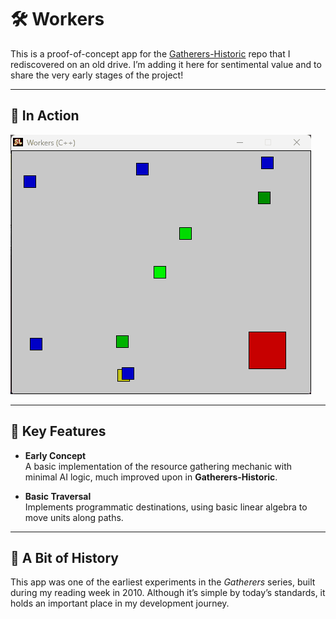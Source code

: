 # 🛠️ **Workers**

This is a proof-of-concept app for the [Gatherers-Historic](https://github.com/Broosky/Gatherers-Historic) repo that I rediscovered on an old drive. I’m adding it here for sentimental value and to share the very early stages of the project!

---

## 🎥 **In Action**

![Demo](Workers.gif)

---

## 🔹 **Key Features**

- **Early Concept**  
  A basic implementation of the resource gathering mechanic with minimal AI logic, much improved upon in **Gatherers-Historic**.

- **Basic Traversal**  
  Implements programmatic destinations, using basic linear algebra to move units along paths.

---

## 🔹 **A Bit of History**

This app was one of the earliest experiments in the *Gatherers* series, built during my reading week in 2010. Although it’s simple by today’s standards, it holds an important place in my development journey.
